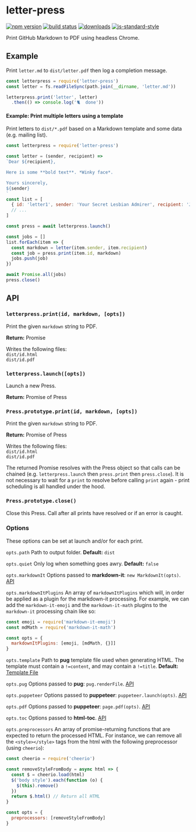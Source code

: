 # letter-press

[![npm version](https://img.shields.io/npm/v/letter-press.svg?style=flat-square)](https://npmjs.org/package/letter-press) [![build status](https://img.shields.io/travis/srilq/letter-press/latest.svg?style=flat-square)](https://travis-ci.org/srilq/letter-press)
[![downloads](https://img.shields.io/npm/dm/letter-press.svg?style=flat-square)](https://npmjs.org/package/letter-press) [![js-standard-style](https://img.shields.io/badge/code%20style-standard-brightgreen.svg?style=flat-square)](https://github.com/feross/standard)

Print GitHub Markdown to PDF using headless Chrome.

## Example

Print `letter.md` to `dist/letter.pdf` then log a completion message.

```js
const letterpress = require('letter-press')
const letter = fs.readFileSync(path.join(__dirname, 'letter.md'))

letterpress.print('letter', letter)
  .then(() => console.log('🐈  done'))
```

#### Example: Print multiple letters using a template

Print letters to `dist/*.pdf` based on a Markdown template and some data (e.g. mailing list).

```js
const letterpress = require('letter-press')

const letter = (sender, recipient) =>
`Dear ${recipient},

Here is some **bold text**. *Winky face*.

Yours sincerely,
${sender}
`
const list = [
  { id: 'letter1', sender: 'Your Secret Lesbian Admirer', recipient: 'John' }
  // ...
]

const press = await letterpress.launch()

const jobs = []
list.forEach(item => {
  const markdown = letter(item.sender, item.recipient)
  const job = press.print(item.id, markdown)
  jobs.push(job)
})

await Promise.all(jobs)
press.close()
```

## API

### `letterpress.print(id, markdown, [opts])`
Print the given `markdown` string to PDF.

**Return:** Promise

Writes the following files:<br>
`dist/id.html`<br>
`dist/id.pdf`

### `letterpress.launch([opts])`
Launch a new Press.

**Return:** Promise of Press

### `Press.prototype.print(id, markdown, [opts])`
Print the given `markdown` string to PDF.

**Return:** Promise of Press

Writes the following files:<br>
`dist/id.html`<br>
`dist/id.pdf`

The returned Promise resolves with the Press object so that calls can be chained (e.g. `letterpress.launch` then `press.print` then `press.close`). It is not necessary to wait for a `print` to resolve before calling `print` again - print scheduling is all handled under the hood.

### `Press.prototype.close()`
Close this Press. Call after all prints have resolved or if an error is caught.

### Options
These options can be set at launch and/or for each print.

`opts.path` Path to output folder. **Default:** `dist`

`opts.quiet` Only log when something goes awry. **Default:** `false`

`opts.markdownIt` Options passed to **markdown-it**: `new MarkdownIt(opts)`. [API](https://markdown-it.github.io/markdown-it/#MarkdownIt.new)

`opts.markdownItPlugins` An array of `markdownItPlugins` which will, in order be applied as a plugin for the markdown-it processing. For example, we can add the `markdown-it-emoji` and the `markdown-it-math` plugins to the `markdown-it` processing chain like so:

```js
const emoji = require('markdown-it-emoji')
const mdMath = require('markdown-it-math')

const opts = {
  markdownItPlugins: [emoji, [mdMath, {}]]
}
```

`opts.template` Path to **pug** template file used when generating HTML. The template must contain a `!=content`, and may contain a `!=title`. **Default:** [Template File](https://github.com/srilq/letter-press/blob/latest/ghmd.pug)

`opts.pug` Options passed to **pug**: `pug.renderFile`. [API](https://pugjs.org/api/reference.html#options)

`opts.puppeteer` Options passed to **puppeteer**: `puppeteer.launch(opts)`. [API](https://github.com/GoogleChrome/puppeteer/blob/master/docs/api.md#puppeteerlaunchoptions)

`opts.pdf` Options passed to **puppeteer**: `page.pdf(opts)`. [API](https://github.com/GoogleChrome/puppeteer/blob/master/docs/api.md#pagepdfoptions)

`opts.toc` Options passed to **html-toc**. [API](https://github.com/jonschlinkert/html-toc)

`opts.preprocessors` An array of promise-returning functions that are expected to return the processed HTML. For instance, we can remove all the `<style></style>` tags from the html with the following preprocessor (using `cheerio`):

```js
const cheerio = require('cheerio')

const removeStyleFromBody = async html => {
  const $ = cheerio.load(html)
  $('body style').each(function (o) {
    $(this).remove()
  })
  return $.html() // Return all HTML
}

const opts = {
  preprocessors: [removeStyleFromBody]
}
```
